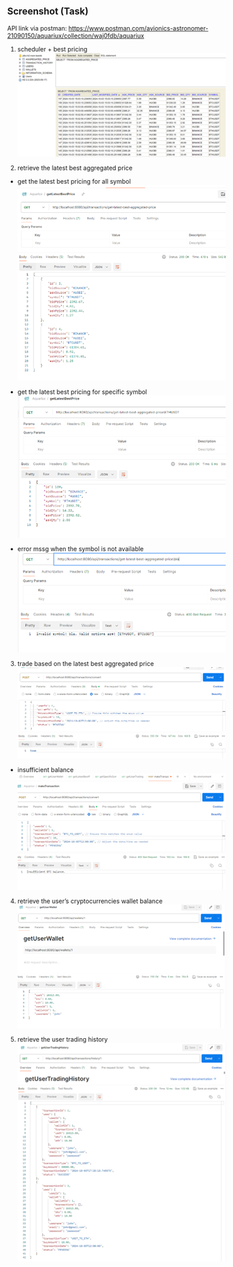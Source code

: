 ## Screenshot (Task)
API link via postman: https://www.postman.com/avionics-astronomer-21090150/aquariux/collection/waj0fdb/aquariux


1. scheduler + best pricing
![scheduler](screenshots/task1-scheduler.png)

2. retrieve the latest best aggregated price

- get the latest best pricing for all symbol
![best-pricing](screenshots/task2-best-price-all.png)

- get the latest best pricing for specific symbol
![best-pricing-by-symbol](screenshots/task2-best-spec-symbol.png)

- error mssg when the symbol is not available 
![mssg-when-symbol-not-available](screenshots/task2-mssg.png)

3. trade based on the latest best aggregated price
![trade](screenshots/task3-trade.png)

- insufficient balance
![insufficient](screenshots/task3-insufficient-balance.png)

4. retrieve the user’s cryptocurrencies wallet balance
![wallet-balance](screenshots/task4-wallet-balance.png)

5. retrieve the user trading history
![trading-history](screenshots/task5-trading-history.png)

